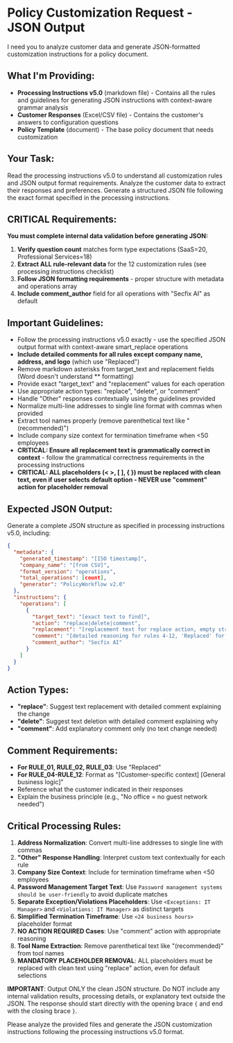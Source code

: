 # Policy Customization Request - JSON Output

I need you to analyze customer data and generate JSON-formatted customization instructions for a policy document.

## What I'm Providing:

- **Processing Instructions v5.0** (markdown file) - Contains all the rules and guidelines for generating JSON instructions with context-aware grammar analysis
- **Customer Responses** (Excel/CSV file) - Contains the customer's answers to configuration questions
- **Policy Template** (document) - The base policy document that needs customization

## Your Task:

Read the processing instructions v5.0 to understand all customization rules and JSON output format requirements. Analyze the customer data to extract their responses and preferences. Generate a structured JSON file following the exact format specified in the processing instructions.

## CRITICAL Requirements:

**You must complete internal data validation before generating JSON:**

1. **Verify question count** matches form type expectations (SaaS=20, Professional Services=18)
2. **Extract ALL rule-relevant data** for the 12 customization rules (see processing instructions checklist)
3. **Follow JSON formatting requirements** - proper structure with metadata and operations array
4. **Include comment_author** field for all operations with "Secfix AI" as default

## Important Guidelines:

- Follow the processing instructions v5.0 exactly - use the specified JSON output format with context-aware smart_replace operations
- **Include detailed comments for all rules except company name, address, and logo** (which use "Replaced")
- Remove markdown asterisks from target_text and replacement fields (Word doesn't understand \*\* formatting)
- Provide exact "target_text" and "replacement" values for each operation
- Use appropriate action types: "replace", "delete", or "comment"
- Handle "Other" responses contextually using the guidelines provided
- Normalize multi-line addresses to single line format with commas when provided
- Extract tool names properly (remove parenthetical text like "(recommended)")
- Include company size context for termination timeframe when <50 employees
- **CRITICAL: Ensure all replacement text is grammatically correct in context** - follow the grammatical correctness requirements in the processing instructions
- **CRITICAL: ALL placeholders (< >, [ ], { }) must be replaced with clean text, even if user selects default option - NEVER use "comment" action for placeholder removal**

## Expected JSON Output:

Generate a complete JSON structure as specified in processing instructions v5.0, including:

```json
{
  "metadata": {
    "generated_timestamp": "[ISO timestamp]",
    "company_name": "[from CSV]",
    "format_version": "operations",
    "total_operations": [count],
    "generator": "PolicyWorkflow v2.0"
  },
  "instructions": {
    "operations": [
      {
        "target_text": "[exact text to find]",
        "action": "replace|delete|comment",
        "replacement": "[replacement text for replace action, empty string for delete/comment]",
        "comment": "[detailed reasoning for rules 4-12, 'Replaced' for rules 1-3]",
        "comment_author": "Secfix AI"
      }
    ]
  }
}
```

## Action Types:

- **"replace"**: Suggest text replacement with detailed comment explaining the change
- **"delete"**: Suggest text deletion with detailed comment explaining why
- **"comment"**: Add explanatory comment only (no text change needed)

## Comment Requirements:

- **For RULE_01, RULE_02, RULE_03**: Use "Replaced"
- **For RULE_04-RULE_12**: Format as "[Customer-specific context] [General business logic]"
- Reference what the customer indicated in their responses
- Explain the business principle (e.g., "No office = no guest network needed")

## Critical Processing Rules:

1. **Address Normalization**: Convert multi-line addresses to single line with commas
2. **"Other" Response Handling**: Interpret custom text contextually for each rule
3. **Company Size Context**: Include for termination timeframe when <50 employees
4. **Password Management Target Text**: Use `Password management systems should be user-friendly` to avoid duplicate matches
5. **Separate Exception/Violations Placeholders**: Use `<Exceptions: IT Manager>` and `<Violations: IT Manager>` as distinct targets
6. **Simplified Termination Timeframe**: Use `<24 business hours>` placeholder format
7. **NO ACTION REQUIRED Cases**: Use "comment" action with appropriate reasoning
8. **Tool Name Extraction**: Remove parenthetical text like "(recommended)" from tool names
9. **MANDATORY PLACEHOLDER REMOVAL**: ALL placeholders must be replaced with clean text using "replace" action, even for default selections

**IMPORTANT**: Output ONLY the clean JSON structure. Do NOT include any internal validation results, processing details, or explanatory text outside the JSON. The response should start directly with the opening brace `{` and end with the closing brace `}`.

Please analyze the provided files and generate the JSON customization instructions following the processing instructions v5.0 format.
